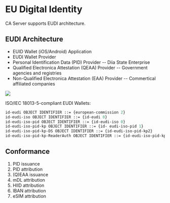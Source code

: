 EU Digital Identity
===================

CA Server supports EUDI architecture.

EUDI Architecture
-----------------

* EUID Wallet (iOS/Android) Application
* EUDI Wallet Provider
* Personal Identification Data (PID) Provider -- Diia State Enterprise
* Qualified Electronica Attestation (QEAA) Provider -- Government agencies and registries
* Non-Qualified Electronica Attestation (EAA) Provider -- Commertical affiliated companies

<img src="https://eu-digital-identity-wallet.github.io/eudi-doc-architecture-and-reference-framework/1.1.0/media/image1.png">

ISO/IEC 18013-5-compliant EUDI Wallets:

```asn1
id-eudi OBJECT IDENTIFIER ::= {european-commission 2}
id-eudi-iso OBJECT IDENTIFIER ::= {id-eudi 0}
id-eudi-iso-pid OBJECT IDENTIFIER ::= {id-eudi-iso 0}
id-eudi-iso-pid-kp OBJECT IDENTIFIER ::= {id- eudi-iso-pid 1}
id-eudi-iso-pid-kp-DS OBJECT IDENTIFIER ::= {id-eudi-iso-pid-kp2}
id-eudi-iso-pid-kp-ReaderAuth OBJECT IDENTIFIER ::= {id-eudi-iso-pid-kp 6}
```

Conformance
-----------

1. PID issuance
2. PID attribution
3. (Q)EAA issuance
4. mDL attribution
5. HIID attribution
6. IBAN attribution
7. eSIM attribution
   
